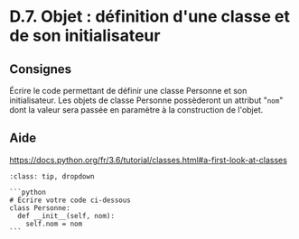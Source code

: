 # D.7. Objet : définition d'une classe et de son initialisateur

## Consignes

Écrire le code permettant de définir une classe Personne et son initialisateur. Les objets de classe Personne possèderont un attribut "`nom`" dont la valeur sera passée en paramètre à la construction de l'objet.

## Aide

https://docs.python.org/fr/3.6/tutorial/classes.html#a-first-look-at-classes

<div id="pad"></div>
            <script>Pythonpad('pad', {'id': 'D.7.', 'title': 'Testez votre solution ici', 'src': '# Écrire votre code ci-dessous\n'})</script>


````{admonition} Cliquez ici pour voir la solution
:class: tip, dropdown

```python
# Écrire votre code ci-dessous
class Personne:
  def __init__(self, nom):
    self.nom = nom
```
````
